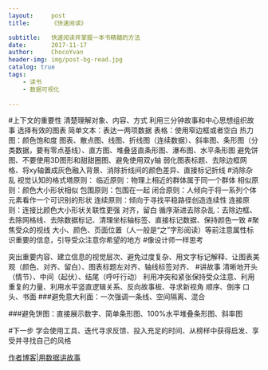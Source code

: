 ```yaml
---
layout:     post
title:      《快速阅读》

subtitle:   快速阅读并掌握一本书精髓的方法
date:       2017-11-17
author:     ChocoYvan
header-img: img/post-bg-read.jpg
catalog: true
tags:
    - 读书
    - 数据可视化
    
---
```


#上下文的重要性
清楚理解对象、内容、方式
利用三分钟故事和中心思想组织故事
选择有效的图表
简单文本：表达一两项数据
表格：使用窄边框或者空白
热力图：颜色饱和度
图表、散点图、线图、折线图（连续数据）、斜率图、条形图（分类数据，要有零点基线）、直方图、堆叠竖直条形图、瀑布图、水平条形图
避免饼图、不要使用3D图形和甜甜圈图、避免使用双y轴
弱化图表标题、去除边框网格、将xy轴置成灰色融入背景、消除折线间的颜色差异、直接标记折线
#消除杂乱
视觉认知的格式塔原则：
临近原则：物理上相近的群体属于同一个群体
相似原则：颜色大小形状相似
包围原则：包围在一起
闭合原则：人倾向于将一系列个体元素看作一个可识别的形状
连续原则：倾向于寻找平稳路径创造连续性
连接原则：连接比颜色大小形状关联性更强
对齐，留白
循序渐进去除杂乱：去除边框、去除网格线、去除数据标记、清理坐标轴标签、直接标记数据、保持颜色一致
#聚焦受众的视线
大小、颜色、页面位置（人一般是“之”字形阅读）等前注意属性标识重要的信息，引导受众注意你希望的地方
#像设计师一样思考
 
突出重要内容、建立信息的视觉层次、避免过度复杂、用文字标记解释、让图表美观（颜色、对齐、留白）、图表标题左对齐、轴线标签对齐、
#讲故事
清晰地开头（情节）、中间（起伏）、结尾（呼吁行动）
利用冲突和紧张保持受众注意、利用重复的力量、利用水平竖直逻辑关系、反向故事板、寻求新视角
顺序、倒序
口头、书面
###避免意大利面：一次强调一条线、空间隔离、混合

###避免饼图：直接展示数字、简单条形图、100%水平堆叠条形图、斜率图

#下一步
学会使用工具、迭代寻求反馈、投入充足的时间、从榜样中获得启发、享受并寻找自己的风格

[作者博客|用数据讲故事](storytellingwithdata.com)